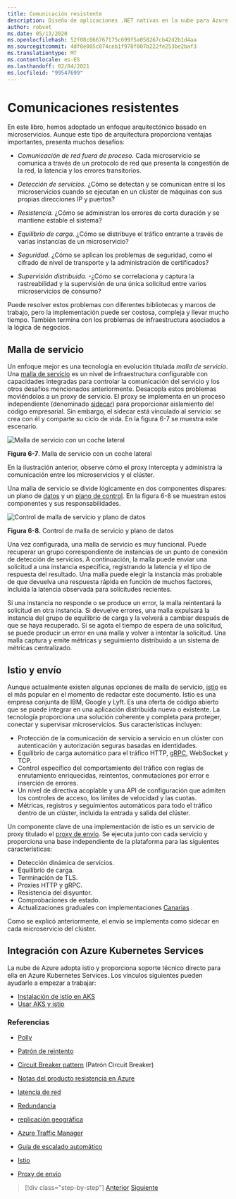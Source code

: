 ```yaml
---
title: Comunicación resistente
description: Diseño de aplicaciones .NET nativas en la nube para Azure | Comunicación resistente
author: robvet
ms.date: 05/13/2020
ms.openlocfilehash: 52f08c066767175c699f5a058267cb42d2b1d4aa
ms.sourcegitcommit: 4df8e005c074ceb1f978f007b222fe253be2baf3
ms.translationtype: MT
ms.contentlocale: es-ES
ms.lasthandoff: 02/04/2021
ms.locfileid: "99547699"
---
```

# <a name="resilient-communications"></a>Comunicaciones resistentes

En este libro, hemos adoptado un enfoque arquitectónico basado en microservicios. Aunque este tipo de arquitectura proporciona ventajas importantes, presenta muchos desafíos:

- *Comunicación de red fuera de proceso.* Cada microservicio se comunica a través de un protocolo de red que presenta la congestión de la red, la latencia y los errores transitorios.

- *Detección de servicios.* ¿Cómo se detectan y se comunican entre sí los microservicios cuando se ejecutan en un clúster de máquinas con sus propias direcciones IP y puertos?

- *Resistencia.* ¿Cómo se administran los errores de corta duración y se mantiene estable el sistema?

- *Equilibrio de carga.* ¿Cómo se distribuye el tráfico entrante a través de varias instancias de un microservicio?

- *Seguridad.* ¿Cómo se aplican los problemas de seguridad, como el cifrado de nivel de transporte y la administración de certificados?

- *Supervisión distribuida.* -¿Cómo se correlaciona y captura la rastreabilidad y la supervisión de una única solicitud entre varios microservicios de consumo?

Puede resolver estos problemas con diferentes bibliotecas y marcos de trabajo, pero la implementación puede ser costosa, compleja y llevar mucho tiempo. También termina con los problemas de infraestructura asociados a la lógica de negocios.

## <a name="service-mesh"></a>Malla de servicio

Un enfoque mejor es una tecnología en evolución titulada *malla de servicio*. Una [malla de servicio](https://www.nginx.com/blog/what-is-a-service-mesh/) es un nivel de infraestructura configurable con capacidades integradas para controlar la comunicación del servicio y los otros desafíos mencionados anteriormente. Desacopla estos problemas moviéndolos a un proxy de servicio. El proxy se implementa en un proceso independiente (denominado [sidecar](/azure/architecture/patterns/sidecar)) para proporcionar aislamiento del código empresarial. Sin embargo, el sidecar está vinculado al servicio: se crea con él y comparte su ciclo de vida. En la figura 6-7 se muestra este escenario.

![Malla de servicio con un coche lateral](./media/service-mesh-with-side-car.png)

**Figura 6-7**. Malla de servicio con un coche lateral

En la ilustración anterior, observe cómo el proxy intercepta y administra la comunicación entre los microservicios y el clúster.

Una malla de servicio se divide lógicamente en dos componentes dispares: un plano de [datos](https://blog.envoyproxy.io/service-mesh-data-plane-vs-control-plane-2774e720f7fc) y un [plano de control](https://blog.envoyproxy.io/service-mesh-data-plane-vs-control-plane-2774e720f7fc). En la figura 6-8 se muestran estos componentes y sus responsabilidades.

![Control de malla de servicio y plano de datos](./media/istio-control-and-data-plane.png)

**Figura 6-8.** Control de malla de servicio y plano de datos

Una vez configurada, una malla de servicio es muy funcional. Puede recuperar un grupo correspondiente de instancias de un punto de conexión de detección de servicios. A continuación, la malla puede enviar una solicitud a una instancia específica, registrando la latencia y el tipo de respuesta del resultado. Una malla puede elegir la instancia más probable de que devuelva una respuesta rápida en función de muchos factores, incluida la latencia observada para solicitudes recientes.

Si una instancia no responde o se produce un error, la malla reintentará la solicitud en otra instancia. Si devuelve errores, una malla expulsará la instancia del grupo de equilibrio de carga y la volverá a cambiar después de que se haya recuperado. Si se agota el tiempo de espera de una solicitud, se puede producir un error en una malla y volver a intentar la solicitud. Una malla captura y emite métricas y seguimiento distribuido a un sistema de métricas centralizado.

## <a name="istio-and-envoy"></a>Istio y envío

Aunque actualmente existen algunas opciones de malla de servicio, [istio](https://istio.io/docs/concepts/what-is-istio/) es el más popular en el momento de redactar este documento. Istio es una empresa conjunta de IBM, Google y Lyft. Es una oferta de código abierto que se puede integrar en una aplicación distribuida nueva o existente. La tecnología proporciona una solución coherente y completa para proteger, conectar y supervisar microservicios. Sus características incluyen:

- Protección de la comunicación de servicio a servicio en un clúster con autenticación y autorización seguras basadas en identidades.
- Equilibrio de carga automático para el tráfico HTTP, [gRPC](https://grpc.io/), WebSocket y TCP.
- Control específico del comportamiento del tráfico con reglas de enrutamiento enriquecidas, reintentos, conmutaciones por error e inserción de errores.
- Un nivel de directiva acoplable y una API de configuración que admiten los controles de acceso, los límites de velocidad y las cuotas.
- Métricas, registros y seguimientos automáticos para todo el tráfico dentro de un clúster, incluida la entrada y salida del clúster.

Un componente clave de una implementación de istio es un servicio de proxy titulado el [proxy de envío](https://www.envoyproxy.io/docs/envoy/latest/intro/what_is_envoy). Se ejecuta junto con cada servicio y proporciona una base independiente de la plataforma para las siguientes características:

- Detección dinámica de servicios.
- Equilibrio de carga.
- Terminación de TLS.
- Proxies HTTP y gRPC.
- Resistencia del disyuntor.
- Comprobaciones de estado.
- Actualizaciones graduales con implementaciones [Canarias](https://martinfowler.com/bliki/CanaryRelease.html) .

Como se explicó anteriormente, el envío se implementa como sidecar en cada microservicio del clúster.

## <a name="integration-with-azure-kubernetes-services"></a>Integración con Azure Kubernetes Services

La nube de Azure adopta istio y proporciona soporte técnico directo para ella en Azure Kubernetes Services. Los vínculos siguientes pueden ayudarle a empezar a trabajar:

- [Instalación de istio en AKS](/azure/aks/istio-install)
- [Usar AKS y istio](/azure/aks/istio-scenario-routing)

### <a name="references"></a>Referencias

- [Polly](https://dotnetfoundation.org/projects/polly)

- [Patrón de reintento](/azure/architecture/patterns/retry)

- [Circuit Breaker pattern](/azure/architecture/patterns/circuit-breaker) (Patrón Circuit Breaker)

- [Notas del producto resistencia en Azure](https://azure.microsoft.com/mediahandler/files/resourcefiles/resilience-in-azure-whitepaper/Resilience%20in%20Azure.pdf)

- [latencia de red](https://www.techopedia.com/definition/8553/network-latency)

- [Redundancia](/azure/architecture/guide/design-principles/redundancy)

- [replicación geográfica](/azure/sql-database/sql-database-active-geo-replication)

- [Azure Traffic Manager](/azure/traffic-manager/traffic-manager-overview)

- [Guía de escalado automático](/azure/architecture/best-practices/auto-scaling)

- [Istio](https://istio.io/docs/concepts/what-is-istio/)

- [Proxy de envío](https://www.envoyproxy.io/docs/envoy/latest/intro/what_is_envoy)

>[!div class="step-by-step"]
>[Anterior](infrastructure-resiliency-azure.md)
>[Siguiente](monitoring-health.md)
